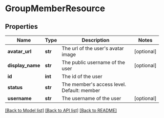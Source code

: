 # GroupMemberResource

## Properties
Name | Type | Description | Notes
------------ | ------------- | ------------- | -------------
**avatar_url** | **str** | The url of the user&#39;s avatar image | [optional] 
**display_name** | **str** | The public username of the user | [optional] 
**id** | **int** | The id of the user | 
**status** | **str** | The member&#39;s access level. Default: member | 
**username** | **str** | The username of the user | [optional] 

[[Back to Model list]](../README.md#documentation-for-models) [[Back to API list]](../README.md#documentation-for-api-endpoints) [[Back to README]](../README.md)


